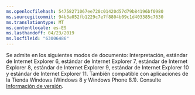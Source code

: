 ```yaml
---
ms.openlocfilehash: 54758271067ee720c01420d57d79b84196bf0980
ms.sourcegitcommit: 94b3a052fb1229c7e7f8804b09c1d403385c7630
ms.translationtype: MT
ms.contentlocale: es-ES
ms.lasthandoff: 04/23/2019
ms.locfileid: "63006486"
---
```

Se admite en los siguientes modos de documento: Interpretación, estándar de Internet Explorer 6, estándar de Internet Explorer 7, estándar de Internet Explorer 8, estándar de Internet Explorer 9, estándar de Internet Explorer 10 y estándar de Internet Explorer 11. También compatible con aplicaciones de la Tienda Windows (Windows 8 y Windows Phone 8.1). Consulte [Información de versión](../../../javascript/reference/javascript-version-information.md).